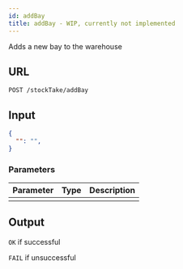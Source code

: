 ```yaml
---
id: addBay
title: addBay - WIP, currently not implemented
---
```


Adds a new bay to the warehouse
## URL
```http request
POST /stockTake/addBay
```

## Input
```json
{
  "": "",
}
```

### Parameters
| Parameter | Type | Description |
| --------- | :--: | :---------: |
||||

## Output
`OK` if successful

`FAIL` if unsuccessful

